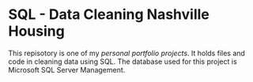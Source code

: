 # SQL - Data Cleaning Nashville Housing
This repisotory is one of my _personal portfolio projects_. It holds files and code in cleaning data using SQL. The database used for this project is Microsoft SQL Server Management. 
